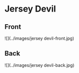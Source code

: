 # Jersey Devil
 ## Front
 ![](../images/jersey devil-front.jpg)
 ## Back
 ![](../images/jersey devil-back.jpg)